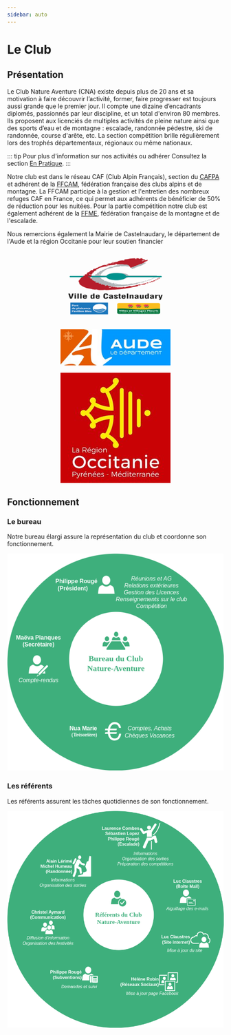 ```yaml
---
sidebar: auto
---
```


# Le Club

## Présentation

Le Club Nature Aventure (CNA) existe depuis plus de 20 ans et sa motivation à faire découvrir l’activité, former, faire progresser est toujours aussi grande que le premier jour. Il compte une dizaine d’encadrants diplomés, passionnés par leur discipline, et un total d'environ 80 membres. Ils proposent aux licenciés de multiples activités de pleine nature ainsi que des sports d’eau et de montagne : escalade, randonnée pédestre, ski de randonnée, course d'arête, etc. La section compétition brille régulièrement lors des trophés départementaux, régionaux ou même nationaux.

::: tip Pour plus d'information sur nos activités ou adhérer
Consultez la section [En Pratique](/pratique/).
:::

Notre club est dans le réseau CAF (Club Alpin Français), section du [CAFPA](http://pyreneiste.aude.ffcam.fr/home.html) et adhérent de la [FFCAM](http://ffcam.fr), fédération française des clubs alpins et de montagne. La FFCAM participe à la gestion et l'entretien des nombreux refuges CAF en France, ce qui permet aux adhérents de bénéficier de 50% de réduction pour les nuitées. Pour la partie compétition notre club est également adhérent de la [FFME](https://www.ffme.fr/), fédération française de la montagne et de l'escalade.

Nous remercions également la Mairie de Castelnaudary, le département de l'Aude et la région Occitanie pour leur soutien financier

<p style="text-align:center;">
	<a href="https://ville-castelnaudary.fr/"><img src="/logo_castelnaudary.png" width="256"></a>
</p>
<p style="text-align:center;">
	<a href="https://www.aude.fr/"><img src="/logo_aude.jpg" width="256"></a>
</p>
<p style="text-align:center;">
	<a href="https://www.regionlrmp.fr/"><img src="/logo_occitanie.jpg" width="256"></a>
</p>

## Fonctionnement

### Le bureau

Notre bureau élargi assure la représentation du club et coordonne son fonctionnement.

![Bureau](./bureau.png)

### Les référents

Les référents assurent les tâches quotidiennes de son fonctionnement.

![Référents](./referents.png)
